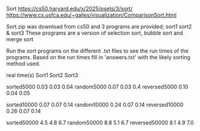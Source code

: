 Sort
https://cs50.harvard.edu/x/2025/psets/3/sort/
https://www.cs.usfca.edu/~galles/visualization/ComparisonSort.html

Sort.zip was download from cs50 and 3 programs are provided; sort1 sort2 & sort3
These programs are a version of selection sort, bubble sort and merge sort


Run the sort programs on the different .txt files to see the run times of the programs.
Based on the run times fill in 'answers.txt' with the likely sorting method used.


real time(s)    Sort1   Sort2   Sort3

sorted5000      0.03    0.03    0.04
random5000      0.07    0.03    0.4
reversed5000    0.10    0.04    0.05

sorted10000     0.07    0.07    0.14
random10000     0.24    0.07    0.14
reversed10000   0.26    0.07    0.14

sorted50000     4.5     4.8     6.7
random50000     8.8     5.1     6.7
reversed50000   8.1     4.9     7.0

